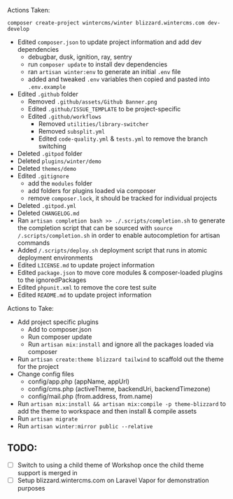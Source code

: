 Actions Taken:

`composer create-project wintercms/winter blizzard.wintercms.com dev-develop`

- Edited `composer.json` to update project information and add dev dependencies
    - debugbar, dusk, ignition, ray, sentry
    - run `composer update` to install dev dependencies
    - ran `artisan winter:env` to generate an initial `.env` file
    - added and tweaked `.env` variables then copied and pasted into `.env.example`
- Edited `.github` folder
    - Removed `.github/assets/Github Banner.png`
    - Edited `.github/ISSUE_TEMPLATE` to be project-specific
    - Edited `.github/workflows`
        - Removed `utilities/library-switcher`
        - Removed `subsplit.yml`
        - Edited `code-quality.yml` & `tests.yml` to remove the branch switching
- Deleted `.gitpod` folder
- Deleted `plugins/winter/demo`
- Deleted `themes/demo`
- Edited `.gitignore`
    - add the `modules` folder
    - add folders for plugins loaded via composer
    - remove `composer.lock`, it should be tracked for individual projects
- Deleted `.gitpod.yml`
- Deleted `CHANGELOG.md`
- Ran `artisan completion bash >> ./.scripts/completion.sh` to generate the completion script that can be sourced with `source /.scripts/completion.sh` in order to enable autocompletion for artisan commands
- Added `/.scripts/deploy.sh` deployment script that runs in atomic deployment environments
- Edited `LICENSE.md` to update project information
- Edited `package.json` to move core modules & composer-loaded plugins to the ignoredPackages
- Edited `phpunit.xml` to remove the core test suite
- Edited `README.md` to update project information

Actions to Take:
- Add project specific plugins
    - Add to composer.json
    - Run composer update
    - Run `artisan mix:install` and ignore all the packages loaded via composer
- Run `artisan create:theme blizzard tailwind` to scaffold out the theme for the project
- Change config files
    - config/app.php (appName, appUrl)
    - config/cms.php (activeTheme, backendUri, backendTimezone)
    - config/mail.php (from.address, from.name)
- Run `artisan mix:install && artisan mix:compile -p theme-blizzard` to add the theme to workspace and then install & compile assets
- Run `artisan migrate`
- Run `artisan winter:mirror public --relative`


## TODO:
- [ ] Switch to using a child theme of Workshop once the child theme support is merged in
- [ ] Setup blizzard.wintercms.com on Laravel Vapor for demonstration purposes
